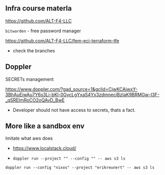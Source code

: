 ## Infra course materla 
https://github.com/ALT-F4-LLC


`bitwarden` - free password manager

https://github.com/ALT-F4-LLC/fem-eci-terraform-tfe

- check the branches 

## Doppler

SECRETs management

https://www.doppler.com/?gad_source=1&gclid=CjwKCAjwxY-3BhAuEiwAu7Y6s3Li-bKl-0GycLgYxaS4Yx3zdmneciBzlaK9BRMGw-I3F-_qSREImRoCO2oQAvD_BwE

- Developer should not have access to secrets, thats a fact.

## More like a sandbox env

Imitate what aws does

- https://www.localstack.cloud/

- `doppler run --project "" --config "" -- aws s3 ls `

`doppler run --config "nixos" --project "erikreunert" -- aws s3 ls`
